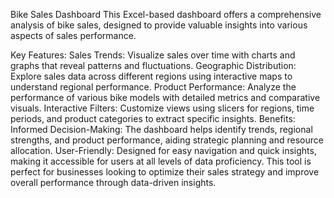 Bike Sales Dashboard
This Excel-based dashboard offers a comprehensive analysis of bike sales, designed to provide valuable insights into various aspects of sales performance.

Key Features:
Sales Trends: Visualize sales over time with charts and graphs that reveal patterns and fluctuations.
Geographic Distribution: Explore sales data across different regions using interactive maps to understand regional performance.
Product Performance: Analyze the performance of various bike models with detailed metrics and comparative visuals.
Interactive Filters: Customize views using slicers for regions, time periods, and product categories to extract specific insights.
Benefits:
Informed Decision-Making: The dashboard helps identify trends, regional strengths, and product performance, aiding strategic planning and resource allocation.
User-Friendly: Designed for easy navigation and quick insights, making it accessible for users at all levels of data proficiency.
This tool is perfect for businesses looking to optimize their sales strategy and improve overall performance through data-driven insights.

